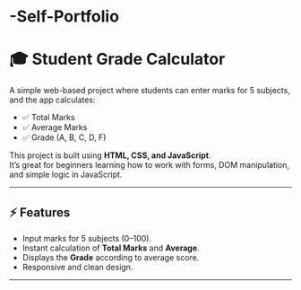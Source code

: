 # -Self-Portfolio
# 🎓 Student Grade Calculator

A simple web-based project where students can enter marks for 5 subjects, and the app calculates:

- ✅ Total Marks  
- ✅ Average Marks  
- ✅ Grade (A, B, C, D, F)  

This project is built using **HTML, CSS, and JavaScript**.  
It’s great for beginners learning how to work with forms, DOM manipulation, and simple logic in JavaScript.

---

## ⚡ Features
- Input marks for 5 subjects (0–100).  
- Instant calculation of **Total Marks** and **Average**.  
- Displays the **Grade** according to average score.  
- Responsive and clean design.  

---


